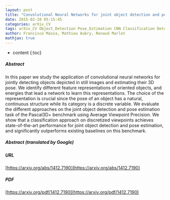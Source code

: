 ```yaml
---
layout: post
title: "Convolutional Neural Networks for joint object detection and pose estimation: A comparative study"
date: 2015-02-28 05:15:45
categories: arXiv_CV
tags: arXiv_CV Object_Detection Pose_Estimation CNN Classification Detection
author: Francisco Massa, Mathieu Aubry, Renaud Marlet
mathjax: true
---
```


* content
{:toc}

##### Abstract
In this paper we study the application of convolutional neural networks for jointly detecting objects depicted in still images and estimating their 3D pose. We identify different feature representations of oriented objects, and energies that lead a network to learn this representations. The choice of the representation is crucial since the pose of an object has a natural, continuous structure while its category is a discrete variable. We evaluate the different approaches on the joint object detection and pose estimation task of the Pascal3D+ benchmark using Average Viewpoint Precision. We show that a classification approach on discretized viewpoints achieves state-of-the-art performance for joint object detection and pose estimation, and significantly outperforms existing baselines on this benchmark.

##### Abstract (translated by Google)


##### URL
[https://arxiv.org/abs/1412.7190](https://arxiv.org/abs/1412.7190)

##### PDF
[https://arxiv.org/pdf/1412.7190](https://arxiv.org/pdf/1412.7190)

